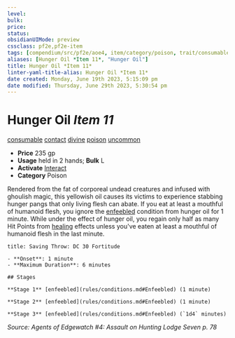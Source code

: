 ```yaml
---
level:
bulk:
price:
status:
obsidianUIMode: preview
cssclass: pf2e,pf2e-item
tags: [compendium/src/pf2e/aoe4, item/category/poison, trait/consumable, trait/contact, trait/divine, trait/poison, trait/uncommon]
aliases: [Hunger Oil *Item 11*, "Hunger Oil"]
title: Hunger Oil *Item 11*
linter-yaml-title-alias: Hunger Oil *Item 11*
date created: Monday, June 19th 2023, 5:15:09 pm
date modified: Thursday, June 29th 2023, 5:30:54 pm
---
```


# Hunger Oil *Item 11*

[consumable](rules/traits/consumable.md) [contact](rules/traits/contact.md) [divine](rules/traits/divine.md) [poison](rules/traits/poison.md) [uncommon](rules/traits/uncommon.md)  

- **Price** 235 gp
- **Usage** held in 2 hands; **Bulk** L
- **Activate** [Interact](rules/actions/interact.md)
- **Category** Poison

Rendered from the fat of corporeal undead creatures and infused with ghoulish magic, this yellowish oil causes its victims to experience stabbing hunger pangs that only living flesh can abate. If you eat at least a mouthful of humanoid flesh, you ignore the [enfeebled](rules/conditions.md#Enfeebled) condition from hunger oil for 1 minute. While under the effect of hunger oil, you regain only half as many Hit Points from [healing](rules/traits/healing.md) effects unless you've eaten at least a mouthful of humanoid flesh in the last minute.

```ad-inline-affliction
title: Saving Throw: DC 30 Fortitude

- **Onset**: 1 minute
- **Maximum Duration**: 6 minutes

## Stages

**Stage 1** [enfeebled](rules/conditions.md#Enfeebled) (1 minute)

**Stage 2** [enfeebled](rules/conditions.md#Enfeebled) (1 minute)

**Stage 3** [enfeebled](rules/conditions.md#Enfeebled) (`1d4` minutes)
```

*Source: Agents of Edgewatch #4: Assault on Hunting Lodge Seven p. 78*
